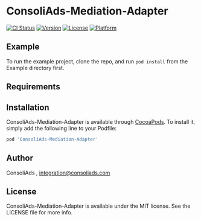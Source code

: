 # ConsoliAds-Mediation-Adapter

[![CI Status](https://img.shields.io/travis/IntegrationConsoliAds/ConsoliAds-Mediation-Adapter.svg?style=flat)](https://travis-ci.org/IntegrationConsoliAds/ConsoliAds-Mediation-Adapter)
[![Version](https://img.shields.io/cocoapods/v/ConsoliAds-Mediation-Adapter.svg?style=flat)](https://cocoapods.org/pods/ConsoliAds-Mediation-Adapter)
[![License](https://img.shields.io/cocoapods/l/ConsoliAds-Mediation-Adapter.svg?style=flat)](https://cocoapods.org/pods/ConsoliAds-Mediation-Adapter)
[![Platform](https://img.shields.io/cocoapods/p/ConsoliAds-Mediation-Adapter.svg?style=flat)](https://cocoapods.org/pods/ConsoliAds-Mediation-Adapter)

## Example

To run the example project, clone the repo, and run `pod install` from the Example directory first.

## Requirements

## Installation

ConsoliAds-Mediation-Adapter is available through [CocoaPods](https://cocoapods.org). To install
it, simply add the following line to your Podfile:

```ruby
pod 'ConsoliAds-Mediation-Adapter'
```

## Author

ConsoliAds , integration@consoliads.com

## License

ConsoliAds-Mediation-Adapter is available under the MIT license. See the LICENSE file for more info.
